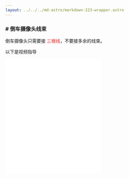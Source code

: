 ```yaml
---
layout: ../../../md-astro/markdown-223-wrapper.astro
---
```


### # 倒车摄像头线束

倒车摄像头只需要接 <font color=#dc2222>三根线</font>，不要接多余的线束。

以下是视频指导

<iframe src="//player.bilibili.com/player.html?isOutside=true&aid=112689758079245&bvid=BV1xu3meaE6n&cid=500001598186449&p=1"
height="360"
autoplay=0
scrolling="no" border="0" frameborder="no" framespacing="0" allowfullscreen="true"></iframe>
